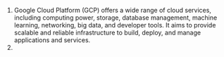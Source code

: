 1. Google Cloud Platform (GCP) offers a wide range of cloud services, including computing power, storage, database management, machine learning, networking, big data, and developer tools. It aims to provide scalable and reliable infrastructure to build, deploy, and manage applications and services.
2. 
